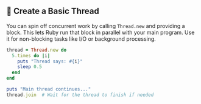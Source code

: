 ## 🧵 Create a Basic Thread

You can spin off concurrent work by calling `Thread.new` and providing a block. This lets Ruby run that block in parallel with your main program. Use it for non-blocking tasks like I/O or background processing.

```ruby
thread = Thread.new do
  5.times do |i|
    puts "Thread says: #{i}"
    sleep 0.5
  end
end

puts "Main thread continues..."
thread.join  # Wait for the thread to finish if needed
```